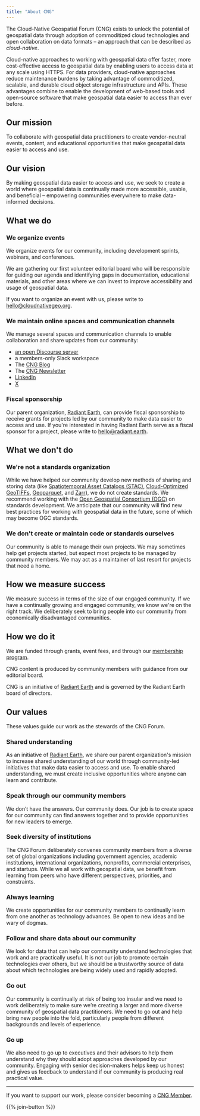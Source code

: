 ```yaml
---
title: "About CNG"
---
```


The Cloud-Native Geospatial Forum (CNG) exists to unlock the potential of geospatial data through adoption of commoditized cloud technologies and open collaboration on data formats – an approach that can be described as *cloud-native*.

Cloud-native approaches to working with geospatial data offer faster, more cost-effective access to geospatial data by enabling users to access data at any scale using HTTPS. For data providers, cloud-native approaches reduce maintenance burdens by taking advantage of commoditized, scalable, and durable cloud object storage infrastructure and APIs. These advantages combine to enable the development of web-based tools and open-source software that make geospatial data easier to access than ever before.

## Our mission
To collaborate with geospatial data practitioners to create vendor-neutral events, content, and educational opportunities that make geospatial data easier to access and use.

## Our vision
By making geospatial data easier to access and use, we seek to create a world where geospatial data is continually made more accessible, usable, and beneficial – empowering communities everywhere to make data-informed decisions. 

## What we do

### We organize events
We organize events for our community, including development sprints, webinars, and conferences. 

We are gathering our first volunteer editorial board who will be responsible for guiding our agenda and identifying gaps in documentation, educational materials, and other areas where we can invest to improve accessibility and usage of geospatial data.

If you want to organize an event with us, please write to hello@cloudnativegeo.org. 

### We maintain online spaces and communication channels
We manage several spaces and communication channels to enable collaboration and share updates from our community:
- [an open Discourse server](https://cng.discourse.group)
- a members-only Slack workspace
- The [CNG Blog](/blog)
- The [CNG Newsletter](/https://share.hsforms.com/1SE7MCWS7RrSsAV3HN2C7TArzpx6)
- [LinkedIn](https://www.linkedin.com/company/cloudnativegeo/)
- [ X](https://x.com/cloudnativegeo)

### Fiscal sponsorship
Our parent organization, [Radiant Earth](https://radiant.earth), can provide fiscal sponsorship to receive grants for projects led by our community to make data easier to access and use. If you're interested in having Radiant Earth serve as a fiscal sponsor for a project, please write to hello@radiant.earth.

## What we don't do

### We're not a standards organization
While we have helped our community develop new methods of sharing and storing data (like [Spatiotemporal Asset Catalogs (STAC)](http://stacspec.org), [Cloud-Optimized GeoTIFFs](https://www.cogeo.org), [Geoparquet](https://geoparquet.org), and [Zarr](https://github.com/zarr-developers/geozarr-spec)), we do not create standards. We recommend working with the [Open Geospatial Consortium (OGC)](https://www.ogc.org) on standards development. We anticipate that our community will find new best practices for working with geospatial data in the future, some of which may become OGC standards.

### We don't create or maintain code or standards ourselves
Our community is able to manage their own projects. We may sometimes help get projects started, but expect most projects to be managed by community members. We may act as a maintainer of last resort for projects that need a home.

## How we measure success
We measure success in terms of the size of our engaged community. If we have a continually growing and engaged community, we know we're on the right track. We deliberately seek to bring people into our community from economically disadvantaged communities. 

## How we do it
We are funded through grants, event fees, and through our [membership program](/join).

CNG content is produced by community members with guidance from our editorial board. 

CNG is an initiative of [Radiant Earth](https://radiant.earth) and is governed by the Radiant Earth board of directors.

## Our values
These values guide our work as the stewards of the CNG Forum.

### Shared understanding
As an initiative of [Radiant Earth](https://radiant.earth), we share our parent organization's mission to increase shared understanding of our world through community-led initiatives that make data easier to access and use. To enable shared understanding, we must create inclusive opportunities where anyone can learn and contribute. 

### Speak through our community members
We don’t have the answers. Our community does. Our job is to create space for our community can find answers together and to provide opportunities for new leaders to emerge.

### Seek diversity of institutions
The CNG Forum deliberately convenes community members from a diverse set of global organizations including government agencies, academic institutions, international organizations, nonprofits, commercial enterprises, and startups. While we all work with geospatial data, we benefit from learning from peers who have different perspectives, priorities, and constraints.

### Always learning
We create opportunities for our community members to continually learn from one another as technology advances. Be open to new ideas and be wary of dogmas. 

### Follow and share data about our community
We look for data that can help our community understand technologies that work and are practically useful. It is not our job to promote certain technologies over others, but we should be a trustworthy source of data about which technologies are being widely used and rapidly adopted.

### Go out
Our community is continually at risk of being too insular and we need to work deliberately to make sure we’re creating a larger and more diverse community of geospatial data practitioners. We need to go out and help bring new people into the fold, particularly people from different backgrounds and levels of experience.

### Go up
We also need to go up to executives and their advisors to help them understand why they should adopt approaches developed by our community. Engaging with senior decision-makers helps keep us honest and gives us feedback to understand if our community is producing real practical value.

---

If you want to support our work, please consider becoming a [CNG Member](/join). 

{{% join-button %}}

